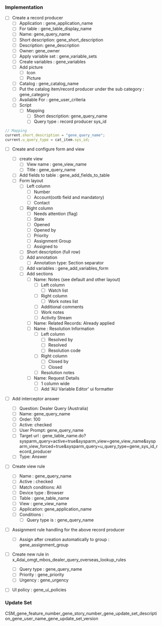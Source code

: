 ### Implementation
- [ ] Create a record producer
	- [ ] Application : gene_application_name
	- [ ] For table : gene_table_display_name 
	- [ ] Name: gene_query_name
	- [ ] Short description: gene_short_description
	- [ ] Description: gene_description
	- [ ] Owner: gene_owner
	- [ ] Apply variable set : gene_variable_sets
	- [ ] Create variables : gene_variables
	- [ ] Add picture
		- [ ] Icon
		- [ ] Picture
	- [ ] Catalog : gene_catalog_name
	- [ ] Put the catalog item/record producer under the sub category : gene_category
	- [ ] Available For : gene_user_criteria
	- [ ] Script 
		- [ ] Mapping
			- [ ] Short description: gene_query_name
			- [ ] Query type : record producer sys_id

```javascript
// Mapping
current.short_description = "gene_query_name";
current.u_query_type = cat_item.sys_id;
```


- [ ] Create and configure form and view
	- [ ] create view
		- [ ] View name : gene_view_name
		- [ ] Title : gene_query_name
	- [ ] Add fields to table : gene_add_fields_to_table
	- [ ] Form layout
		- [ ] Left column
			- [ ] Number
			- [ ] Account(ootb field and mandatory)
			- [ ] Contact
		- [ ] Right column
			- [ ] Needs attention (flag)
			- [ ] State
			- [ ] Opened
			- [ ] Opened by
			- [ ] Priority
			- [ ] Assignment Group
			- [ ] Assigned to
		- [ ] Short description (full row)
		- [ ] Add annotation
			- [ ] Annotation type: Section separator
		- [ ] Add variables : gene_add_variables_form
		- [ ] Add sections
			- [ ] Name: Notes (see default and other layout)
				- [ ] Left column
					- [ ] Watch list
				- [ ] Right column
					- [ ] Work notes list
				- [ ] Additional comments
				- [ ] Work notes
				- [ ] Activity Stream
			- [ ] Name: Related Records: Already applied
			- [ ] Name : Resolution Information 
				- [ ] Left column
					- [ ] Resolved by
					- [ ] Resolved
					- [ ] Resolution code
				- [ ] Right column
					- [ ] Closed by
					- [ ] Closed
				- [ ] Resolution notes
			- [ ] Name: Request Details
				- [ ] 1 column wide
				- [ ] Add 'AU Variable Editor' ui formatter
- [ ] Add interceptor answer
	- [ ] Question: Dealer Query (Australia)
	- [ ] Name: gene_query_name
	- [ ] Order: 100
	- [ ] Active: checked
	- [ ] User Prompt: gene_query_name
	- [ ] Target url : gene_table_name.do?sysparm_query=active=true&sysparm_view=gene_view_name&sysparm_view_forced=true&sysparm_query=u_query_type=gene_sys_id_record_producer
	- [ ] Type: Answer
- [ ] Create view rule
	- [ ] Name : gene_query_name
	- [ ] Active : checked
	- [ ] Match conditions: All
	- [ ] Device type : Browser 
	- [ ] Table : gene_table_name
	- [ ] View : gene_view_name
	- [ ] Application: gene_application_name
	- [ ] Conditions : 
		- [ ] Query type is : gene_query_name
- [ ] Assignment rule handling for the above record producer 
	- [ ] Assign after creation automatically to group : gene_assignment_group
- [ ] Create new rule in x_4dai_omgt_mbos_dealer_query_overseas_lookup_rules
	- [ ] Query type : gene_query_name
	- [ ] Priority : gene_priority
	- [ ] Urgency : gene_urgency
- [ ] UI policy : gene_ui_policies



### Update Set

CSM_gene_feature_number_gene_story_number_gene_update_set_description_gene_user_name_gene_update_set_version